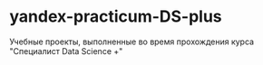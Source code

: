 # yandex-practicum-DS-plus
Учебные проекты, выполненные во время прохождения курса "Специалист Data Science +"
